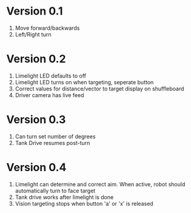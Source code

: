 # Version 0.1
1. Move forward/backwards
2. Left/Right turn
# Version 0.2
1. Limelight LED defaults to off
2. Limelight LED turns on when targeting, seperate button
3. Correct values for distance/vector to target display on shuffleboard
4. Driver camera has live feed
# Version 0.3
1. Can turn set number of degrees
2. Tank Drive resumes post-turn
# Version 0.4
1. Limelight can determine and correct aim. When active, robot should automatically turn to face target
2. Tank drive works after limelight is done
3. Vision targeting stops when button 'a' or 'x' is released

